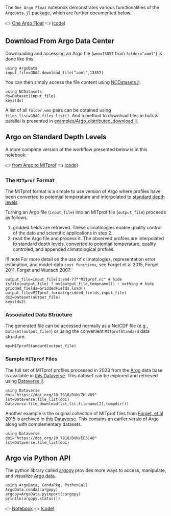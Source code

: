 
The `One Argo Float` notebook demonstrates various functionalities of the `ArgoData.jl` package, which are further documented below.

👉 [One Argo Float](https://juliaocean.github.io/OceanRobots.jl/dev/examples/Float_Argo.html) 👈 [(code)](https://raw.githubusercontent.com/juliaocean/OceanRobots.jl/master/examples/Float_Argo.jl)

## Download From Argo Data Center

Downloading and accessing an Argo file (`wmo=13857` from `folder="aoml"`) is done like this.

```@example main
using ArgoData
input_file=GDAC.download_file("aoml",13857)
```

You can then simply access the file content using [NCDatasets.jl](https://github.com/Alexander-Barth/NCDatasets.jl#readme).

```@example main
using NCDatasets
ds=Dataset(input_file)
keys(ds)
```

A list of all `folder,wmo` pairs can be obtained using `files_list=GDAC.files_list()`. And a method to download files in bulk & parallel is presented in [examples/Argo\_distributed\_download.jl](https://github.com/euroargodev/ArgoData.jl/blob/master/examples/Argo_distributed_download.jl).

## Argo on Standard Depth Levels

A more complete version of the workflow presented below is in this notebook:

👉 [from Argo to MITprof](../ArgoToMITprof.html) 👈 [(code)](https://raw.githubusercontent.com/euroargodev/ArgoData.jl/master/examples/ArgoToMITprof.jl)

### The `MITprof` Format

The MITprof format is a simple to use version of Argo where profiles have been converted to potential temperature and interpolated to [standard depth levels](https://juliaocean.github.io/OceanRobots.jl/dev/examples/Float_Argo.html).

Turning an Argo file (`input_file`) into an MITprof file (`output_file`) proceeds as follows. 

1. gridded fields are retrieved. These climatologies enable quality control of the data and scientific applications in step 2.
2. read the Argo file and process it. The observed profiles are interpolated to standard depth levels, converted to potential temperature, quality controled, and appended climatological profiles. 

!!! note
    For more detail on the use of climatologies, representation error estimation, and model-data `cost functions`, see Forget et al 2015, Forget 2011, Forget and Wunsch 2007.

```@example main
output_file=input_file[1:end-7]*"MITprof.nc" # hide
isfile(output_file) ? mv(output_file,tempname()) : nothing # hide
gridded_fields=GriddedFields.load()
output_file=MITprof.format(gridded_fields,input_file)
ds2=Dataset(output_file)
keys(ds2)
```

### Associated Data Structure

The generated file can be accessed normally as a NetCDF file (e.g., `Dataset(output_file)`) or using the convenient `MITprofStandard` data structure.

```@example main
mp=MITprofStandard(output_file)
```

### Sample `MITprof` Files

The full set of MITprof profiles processed in 2023 from the [Argo](https://argo.ucsd.edu/) data base is available in [this Dataverse](https://doi.org/10.7910/DVN/7HLV09). This dataset can be explored and retrieved using [Dataverse.jl](https://github.com/gdcc/Dataverse.jl#readme).

```@example
using Dataverse
doi="https://doi.org/10.7910/DVN/7HLV09"
lst=Dataverse.file_list(doi)
Dataverse.file_download(lst,lst.filename[2],tempdir())
```

Another example is the original collection of MITprof files from [Forget, et al 2015](http://dx.doi.org/10.5194/gmd-8-3071-2015) is archived in [this Dataverse](https://doi.org/10.7910/DVN/EE3C40). This contains an earlier versio of Argo along with complementary datasets.

```@example
using Dataverse
doi="https://doi.org/10.7910/DVN/EE3C40"
lst=Dataverse.file_list(doi)
```

## Argo via Python API

The python library called [argopy](https://github.com/euroargodev/argopy#readme) provides more ways to access, manipulate, and visualize [Argo data](https://argopy.readthedocs.io/en/latest/what_is_argo.html#what-is-argo). 

```@example argopy
using ArgoData, CondaPkg, PythonCall
ArgoData.conda(:argopy)
argopy=ArgoData.pyimport(:argopy)
println(argopy.status())
```

👉 [Notebook](../Argo_argopy.html) 👈 [(code)](https://raw.githubusercontent.com/euroargodev/ArgoData.jl/master/examples/Argo_argopy.jl)
